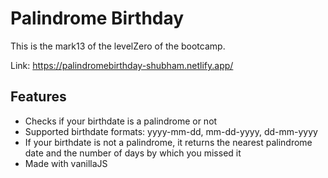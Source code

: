 # Palindrome Birthday

This is the mark13 of the levelZero of the bootcamp.

Link: https://palindromebirthday-shubham.netlify.app/

## Features

- Checks if your birthdate is a palindrome or not
- Supported birthdate formats: yyyy-mm-dd, mm-dd-yyyy, dd-mm-yyyy
- If your birthdate is not a palindrome, it returns the nearest palindrome date and the number of days by which you missed it
- Made with vanillaJS
